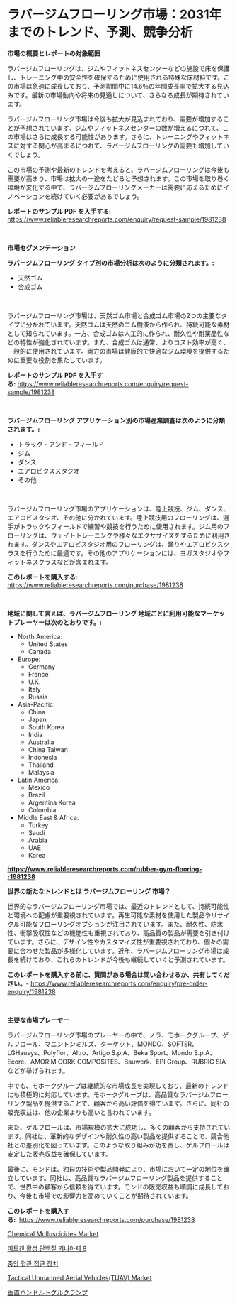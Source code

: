 <p><h1>ラバージムフローリング市場：2031年までのトレンド、予測、競争分析</h1></p><p><strong>市場の概要とレポートの対象範囲</strong></p>
<p><p>ラバージムフローリングは、ジムやフィットネスセンターなどの施設で床を保護し、トレーニング中の安全性を確保するために使用される特殊な床材料です。この市場は急速に成長しており、予測期間中に14.6％の年間成長率で拡大する見込みです。最新の市場動向や将来の見通しについて、さらなる成長が期待されています。</p><p>ラバージムフローリング市場は今後も拡大が見込まれており、需要が増加することが予想されています。ジムやフィットネスセンターの数が増えるにつれて、この市場はさらに成長する可能性があります。さらに、トレーニングやフィットネスに対する関心が高まるにつれて、ラバージムフローリングの需要も増加していくでしょう。</p><p>この市場の予測や最新のトレンドを考えると、ラバージムフローリングは今後も需要が高まり、市場は拡大の一途をたどると予想されます。この市場を取り巻く環境が変化する中で、ラバージムフローリングメーカーは需要に応えるためにイノベーションを続けていく必要があるでしょう。</p></p>
<p><strong>レポートのサンプル PDF を入手する:</strong> <a href="https://www.reliableresearchreports.com/enquiry/request-sample/1981238">https://www.reliableresearchreports.com/enquiry/request-sample/1981238</a></p>
<p>&nbsp;</p>
<p><strong>市場セグメンテーション</strong></p>
<p><strong>ラバージムフローリング タイプ別の市場分析は次のように分類されます。:</strong></p>
<p><ul><li>天然ゴム</li><li>合成ゴム</li></ul></p>
<p>&nbsp;</p>
<p><p>ラバージムフローリング市場は、天然ゴム市場と合成ゴム市場の2つの主要なタイプに分かれています。天然ゴムは天然のゴム樹液から作られ、持続可能な素材として知られています。一方、合成ゴムは人工的に作られ、耐久性や耐薬品性などの特性が強化されています。また、合成ゴムは通常、よりコスト効率が高く、一般的に使用されています。両方の市場は健康的で快適なジム環境を提供するために重要な役割を果たしています。</p></p>
<p><strong>レポートのサンプル PDF を入手する:</strong>&nbsp;<a href="https://www.reliableresearchreports.com/enquiry/request-sample/1981238">https://www.reliableresearchreports.com/enquiry/request-sample/1981238</a></p>
<p>&nbsp;</p>
<p><strong> ラバージムフローリング アプリケーション別の市場産業調査は次のように分類されます。:</strong></p>
<p><ul><li>トラック・アンド・フィールド</li><li>ジム</li><li>ダンス</li><li>エアロビクススタジオ</li><li>その他</li></ul></p>
<p>&nbsp;</p>
<p><p>ラバージムフローリング市場のアプリケーションは、陸上競技、ジム、ダンス、エアロビスタジオ、その他に分かれています。陸上競技用のフローリングは、選手がトラックやフィールドで練習や競技を行うために使用されます。ジム用のフローリングは、ウェイトトレーニングや様々なエクササイズをするために利用されます。ダンスやエアロビスタジオ用のフローリングは、踊りやエアロビクスクラスを行うために最適です。その他のアプリケーションには、ヨガスタジオやフィットネスクラスなどが含まれます。</p></p>
<p><strong>このレポートを購入する:</strong>&nbsp; <a href="https://www.reliableresearchreports.com/purchase/1981238">https://www.reliableresearchreports.com/purchase/1981238</a></p>
<p>&nbsp;</p>
<p><strong>地域に関して言えば、ラバージムフローリング 地域ごとに利用可能なマーケットプレーヤーは次のとおりです。:</strong></p>
<p><ul>
    <li>
        North America:
        <ul>
            <li>United States</li>
            <li>Canada</li>
        </ul>
    </li>
    <li>
        Europe:
        <ul>
            <li>Germany</li>
            <li>France</li>
            <li>U.K.</li>
            <li>Italy</li>
            <li>Russia</li>
        </ul>
    </li>
    <li>
        Asia-Pacific:
        <ul>
            <li>China</li>
            <li>Japan</li>
            <li>South Korea</li>
            <li>India</li>
            <li>Australia</li>
            <li>China Taiwan</li>
            <li>Indonesia</li>
            <li>Thailand</li>
            <li>Malaysia</li>
        </ul>
    </li>
    <li>
        Latin America:
        <ul>
            <li>Mexico</li>
            <li>Brazil</li>
            <li>Argentina Korea</li>
            <li>Colombia</li>
        </ul>
    </li>
    <li>
        Middle East & Africa:
        <ul>
            <li>Turkey</li>
            <li>Saudi</li>
            <li>Arabia</li>
            <li>UAE</li>
            <li>Korea</li>
        </ul>
    </li>
    </ul></p>
<p><strong><a href="https://www.reliableresearchreports.com/rubber-gym-flooring-r1981238">https://www.reliableresearchreports.com/rubber-gym-flooring-r1981238</a></strong>&nbsp;</p>
<p><strong>世界の新たなトレンドとは ラバージムフローリング 市場？</strong></p>
<p><p>世界的なラバージムフローリング市場では、最近のトレンドとして、持続可能性と環境への配慮が重要視されています。再生可能な素材を使用した製品やリサイクル可能なフローリングオプションが注目されています。また、耐久性、防水性、衝撃吸収性などの機能性も重視されており、高品質の製品が需要を引き付けています。さらに、デザイン性やカスタマイズ性が重要視されており、個々の需要に合わせた製品が多様化しています。近年、ラバージムフローリング市場は成長を続けており、これらのトレンドが今後も継続していくと予測されています。</p></p>
<p><strong>このレポートを購入する前に、質問がある場合は問い合わせるか、共有してください。</strong>- <a href="https://www.reliableresearchreports.com/enquiry/pre-order-enquiry/1981238">https://www.reliableresearchreports.com/enquiry/pre-order-enquiry/1981238</a></p>
<p>&nbsp;</p>
<p><strong>主要な市場プレーヤー</strong></p>
<p><p>ラバージムフローリング市場のプレーヤーの中で、ノラ、モホークグループ、ゲルフロール、マニントンミルズ、ターケット、MONDO、SOFTER、LGHausys、Polyflor、Altro、Artigo S.p.A、Beka Sport、Mondo S.p.A、Ecore、AMORIM CORK COMPOSITES、Bauwerk、EPI Group、RUBRIG SIAなどが挙げられます。</p><p>中でも、モホークグループは継続的な市場成長を実現しており、最新のトレンドにも積極的に対応しています。モホークグループは、高品質なラバージムフローリング製品を提供することで、顧客から高い評価を得ています。さらに、同社の販売収益は、他の企業よりも高いと言われています。</p><p>また、ゲルフロールは、市場規模の拡大に成功し、多くの顧客から支持されています。同社は、革新的なデザインや耐久性の高い製品を提供することで、競合他社との差別化を図っています。このような取り組みが功を奏し、ゲルフロールは安定した販売収益を確保しています。</p><p>最後に、モンドは、独自の技術や製品開発により、市場において一定の地位を確立しています。同社は、高品質なラバージムフローリング製品を提供することで、世界中の顧客から信頼を得ています。モンドの販売収益も順調に成長しており、今後も市場での影響力を高めていくことが期待されています。</p></p>
<p><strong>このレポートを購入する:</strong>&nbsp;&nbsp;<a href="https://www.reliableresearchreports.com/purchase/1981238">https://www.reliableresearchreports.com/purchase/1981238</a></p>
<p><p><a href="https://meowing-canidae-761.notion.site/Decoding-Chemical-Molluscicides-Market-Metrics-Market-Share-Trends-and-Growth-Patterns-6e6bf000212745fcb860149333658cc8">Chemical Molluscicides Market</a></p><p><a href="https://github.com/Madalyell456456/Market-Research-Report-List-1/blob/main/857346549008.md">미토겐 활성 단백질 키나아제 8</a></p><p><a href="https://github.com/garnett961902/Market-Research-Report-List-1/blob/main/174755949009.md">중앙 혈관 접근 장치</a></p><p><a href="https://view.publitas.com/reportprime-1/tactical-unmanned-aerial-vehicles-tuav-market-comprehensive-assessment-by-type-application-and-geography/">Tactical Unmanned Aerial Vehicles(TUAV) Market</a></p><p><a href="https://github.com/AylinBeier/Market-Research-Report-List-1/blob/main/866735353089.md">垂直ハンドルトグルクランプ</a></p></p>
